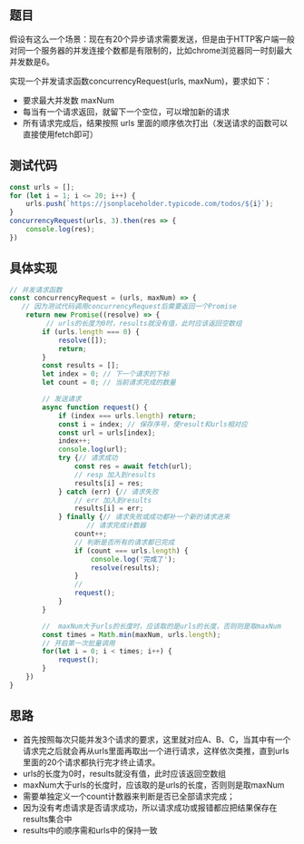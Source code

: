 ## 题目

假设有这么一个场景：现在有20个异步请求需要发送，但是由于HTTP客户端一般对同一个服务器的并发连接个数都是有限制的，比如chrome浏览器同一时刻最大并发数是6。

实现一个并发请求函数concurrencyRequest(urls, maxNum)，要求如下：

-   要求最大并发数 maxNum
-   每当有一个请求返回，就留下一个空位，可以增加新的请求
-   所有请求完成后，结果按照 urls 里面的顺序依次打出（发送请求的函数可以直接使用fetch即可）

## 测试代码

```JavaScript
const urls = [];
for (let i = 1; i <= 20; i++) {
    urls.push(`https://jsonplaceholder.typicode.com/todos/${i}`);
}
concurrencyRequest(urls, 3).then(res => {
    console.log(res);
})
```

## 具体实现

```JavaScript
// 并发请求函数
const concurrencyRequest = (urls, maxNum) => {
   // 因为测试代码调用concurrencyRequest后需要返回一个Promise
    return new Promise((resolve) => {
    	 // urls的长度为0时，results就没有值，此时应该返回空数组
        if (urls.length === 0) {
            resolve([]);
            return;
        }
        const results = [];
        let index = 0; // 下一个请求的下标
        let count = 0; // 当前请求完成的数量

        // 发送请求
        async function request() {
            if (index === urls.length) return;
            const i = index; // 保存序号，使result和urls相对应
            const url = urls[index];
            index++;
            console.log(url);
            try {// 请求成功
                const res = await fetch(url);
                // resp 加入到results
                results[i] = res;
            } catch (err) {// 请求失败
                // err 加入到results
                results[i] = err;
            } finally {// 请求失败或成功都补一个新的请求进来
            	   // 请求完成计数器
                count++;
                // 判断是否所有的请求都已完成
                if (count === urls.length) {
                    console.log('完成了');
                    resolve(results);
                }
                // 
                request();
            }
        }

        //  maxNum大于urls的长度时，应该取的是urls的长度，否则则是取maxNum
        const times = Math.min(maxNum, urls.length);
        // 开启第一次批量调用
        for(let i = 0; i < times; i++) {
            request();
        }
    })
}

```

## 思路

-   首先按照每次只能并发3个请求的要求，这里就对应A、B、C，当其中有一个请求完之后就会再从urls里面再取出一个进行请求，这样依次类推，直到urls里面的20个请求都执行完才终止请求。
-   urls的长度为0时，results就没有值，此时应该返回空数组
-   maxNum大于urls的长度时，应该取的是urls的长度，否则则是取maxNum
-   需要单独定义一个count计数器来判断是否已全部请求完成；
-   因为没有考虑请求是否请求成功，所以请求成功或报错都应把结果保存在results集合中
-   results中的顺序需和urls中的保持一致